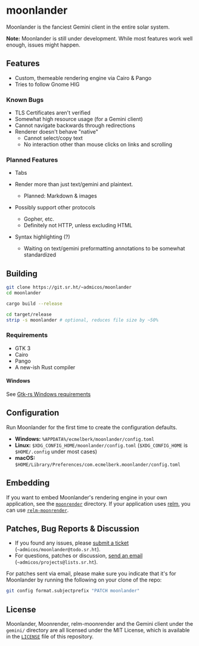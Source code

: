 # moonlander

Moonlander is the fanciest Gemini client in the entire solar system.

**Note:** Moonlander is still under development. While most features work well
enough, issues might happen.

## Features

- Custom, themeable rendering engine via Cairo & Pango
- Tries to follow Gnome HIG

### Known Bugs

- TLS Certificates aren't verified
- Somewhat high resource usage (for a Gemini client)
- Cannot navigate backwards through redirections
- Renderer doesn't behave "native"
  - Cannot select/copy text
  - No interaction other than mouse clicks on links and scrolling

### Planned Features

- Tabs
- Render more than just text/gemini and plaintext.
  - Planned: Markdown & images

- Possibly support other protocols
  - Gopher, etc.
  - Definitely not HTTP, unless excluding HTML

- Syntax highlighting (?)
  - Waiting on text/gemini preformatting annotations to be somewhat standardized

## Building

```bash
git clone https://git.sr.ht/~admicos/moonlander
cd moonlander

cargo build --release

cd target/release
strip -s moonlander # optional, reduces file size by ~50%
```

### Requirements

- GTK 3
- Cairo
- Pango
- A new-ish Rust compiler

#### Windows

See [Gtk-rs Windows requirements](http://gtk-rs.org/docs/requirements.html#windows)

## Configuration

Run Moonlander for the first time to create the configuration defaults.

- **Windows:** `%APPDATA%/ecmelberk/moonlander/config.toml`
- **Linux:** `$XDG_CONFIG_HOME/moonlander/config.toml` (`$XDG_CONFIG_HOME` is
  `$HOME/.config` under most cases)
- **macOS:** `$HOME/Library/Preferences/com.ecmelberk.moonlander/config.toml`

## Embedding

If you want to embed Moonlander's rendering engine in your own application, see
the [`moonrender`](./moonrender) directory. If your application uses [relm], you
can use [`relm-moonrender`](./relm-moonrender).

[relm]: https://github.com/antoyo/relm

## Patches, Bug Reports & Discussion

- If you found any issues, please [submit a ticket] (`~admicos/moonlander@todo.sr.ht`).
- For questions, patches or discussion, [send an email] (`~admicos/projects@lists.sr.ht`).

For patches sent via email, please make sure you indicate that it's for Moonlander
by running the following on your clone of the repo:

```sh
git config format.subjectprefix "PATCH moonlander"
```

[submit a ticket]: https://todo.sr.ht/~admicos/moonlander
[send an email]: https://lists.sr.ht/~admicos/projects

## License

Moonlander, Moonrender, relm-moonrender and the Gemini client under the `gemini/`
directory are all licensed under the MIT License, which is available in the [`LICENSE`]
file of this repository.

[`LICENSE`]: ./LICENSE
